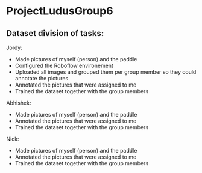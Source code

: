 # ProjectLudusGroup6

## Dataset division of tasks:

Jordy:
- Made pictures of myself (person) and the paddle
- Configured the Roboflow environement 
- Uploaded all images and grouped them per group member so they could annotate the pictures
- Annotated the pictures that were assigned to me
- Trained the dataset together with the group members

Abhishek:
- Made pictures of myself (person) and the paddle
- Annotated the pictures that were assigned to me
- Trained the dataset together with the group members

Nick:
- Made pictures of myself (person) and the paddle
- Annotated the pictures that were assigned to me
- Trained the dataset together with the group members
